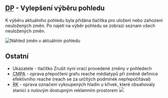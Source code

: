 ﻿---
categories: [fenix]
layout: fenix
---

## <abbr title="Detailní plán">DP</abbr> - Vylepšení výběru pohledu
K výběru aktuálního pohledu byla přidána tlačítka pro uložení nebo zahození neuložených změn. Po najetí na výběr pohledu se zobrazí seznam všech neuložených změn.

![Náhled změn v aktuálním pohledu]({{site.url}}/data/ukazatele_nahled_zmen.jpg "Náhled změn v aktuálním pohledu")


## Ostatní
<ul>
	<li>Ukazatele - tlačítko Zrušit nyní vrací provedené změny v pohledech</li>
	<li>
		<abbr title="Crossmediální postanalýza">CMPA</abbr> - oprava přepočtení grafu reache médiatypů při změně definice efektivního reache (reach se za určitých podmínek nepřepočítával)
	</li>
	<li>
		<abbr title="Reachové křivky">RK</abbr> - oprava označení vykoupených hladin u křivek, které obsahovaly stanici s nulovým dostupným reklamním prostorem <img src="{{site.url}}/data/rc_tooltipy2.png">
	</li>
</ul>
